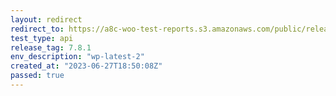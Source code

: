 ```yaml
---
layout: redirect
redirect_to: https://a8c-woo-test-reports.s3.amazonaws.com/public/release/7.8.1/wp-latest-2/api/index.html
test_type: api
release_tag: 7.8.1
env_description: "wp-latest-2"
created_at: "2023-06-27T18:50:08Z"
passed: true
---
```


